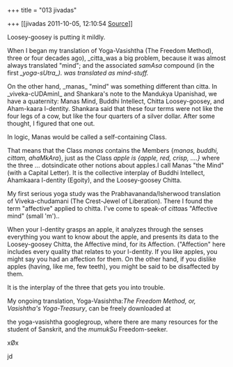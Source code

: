 +++
title = "013 jivadas"

+++
[[jivadas	2011-10-05, 12:10:54 [Source](https://groups.google.com/g/samskrita/c/gKzy2cIRvoM)]]



Loosey-goosey is putting it mildly.

 When I began my translation of Yoga-Vasishtha (The Freedom Method), three or four decades ago), \_citta_was a big problem, because it was almost always translated "mind"; and the associated *samAsa* compound (in the first *\_yoga-sUtra\_). was translated as mind-stuff.*

 On the other hand, \_manas\_ "mind" was something different than citta. In \_viveka-cUDAminI\_ and Shankara's note to the Mandukya Upanishad, we have a quaternity: Manas Mind, Buddhi Intellect, Chitta Loosey-goosey, and Aham-kaara I-dentity. Shankara said that these four terms were not like the four legs of a cow, but like the four quarters of a silver dollar. After some thought, I figured that one out.

 In logic, Manas would be called a self-containing Class.

 That means that the Class *manas* contains the Members {*manas, buddhi, cittam, ahaMkAra*}, just as the Class *apple is {apple, red, crisp, ....}* where the three ... dotsindicate other notions about apples.I call Manas "the Mind" (with a Capital Letter). It is the collective interplay of Buddhi Intellect, Ahamkaara I-dentity (Egoity), and the Loosey-goosey Chitta.

 My first serious yoga study was the Prabhavananda/Isherwood translation of Viveka-chudamani (The Crest-Jewel of Liberation). There I found the term "affective" applied to chitta. I've come to speak-of *citta*as "Affective mind" (small 'm')..

 When your I-dentity grasps an apple, it analyzes through the senses everything you want to know about the apple, and presents its data to the Loosey-goosey Chitta, the Affective mind, for its Affection. ("Affection" here includes every quality that relates to your I-dentity. If you like apples, you might say you had an affection for them. On the other hand, if you dislike apples (having, like me, few teeth), you might be said to be disaffected by them.

 It is the interplay of the three that gets you into trouble.

 My ongoing translation, Yoga-Vasishtha:*The Freedom Method, or, Vasishtha's Yoga-Treasury*, can be freely downloaded at

the yoga-vasishtha googlegroup, where there are many resources for the student of Sanskrit, and the *mumukSu* Freedom-seeker.  

  

xØx

jd

  

